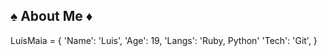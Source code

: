 ## ♠️ About Me ♦️

LuísMaia = {
  'Name': 'Luis',
  'Age': 19,
  'Langs': 'Ruby, Python'
  'Tech': 'Git',
}
```

